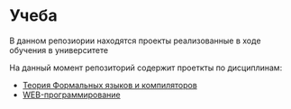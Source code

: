 # Учеба
В данном репозиории находятся проекты реализованные в ходе обучения в университете

На данный момент репозиторий содержит проеткты по дисциплинам:
- [Теория Формальных языков и компиляторов](https://github.com/ValeryDanilchenko/study/tree/main/TFLC/Course%20Work/Compilator)
- [WEB-программирование](https://github.com/ValeryDanilchenko/study/tree/main/WEB-programming)
